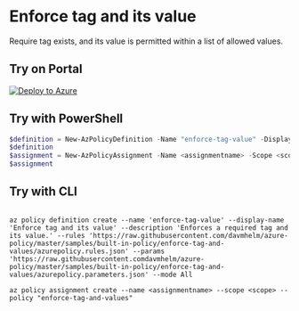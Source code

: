 # Enforce tag and its value

Require tag exists, and its value is permitted within a list of allowed values.

## Try on Portal

[![Deploy to Azure](https://aka.ms/deploytoazurebutton)](https://portal.azure.com/#blade/Microsoft_Azure_Policy/CreatePolicyDefinitionBlade/uri/https%3A%2F%2Fraw.githubusercontent.com%2Fdavmhelm%2Fazure-policy%2Fmaster%2Fsamples%2Fbuilt-in-policy%2Fenforce-tag-and-values%2Fazurepolicy.json)

## Try with PowerShell

````powershell
$definition = New-AzPolicyDefinition -Name "enforce-tag-value" -DisplayName "Enforce tag and its value" -description "Enforces a required tag and its value." -Policy 'https://raw.githubusercontent.com/davmhelm/azure-policy/master/samples/built-in-policy/enforce-tag-and-values/azurepolicy.rules.json' -Parameter 'https://raw.githubusercontent.com/davmhelm/azure-policy/master/samples/built-in-policy/enforce-tag-and-values/azurepolicy.parameters.json' -Mode All
$definition
$assignment = New-AzPolicyAssignment -Name <assignmentname> -Scope <scope>  -tagName <tagName> -tagValue <tagValue> -PolicyDefinition $definition
$assignment 
````

## Try with CLI

````cli

az policy definition create --name 'enforce-tag-value' --display-name 'Enforce tag and its value' --description 'Enforces a required tag and its value.' --rules 'https://raw.githubusercontent.com/davmhelm/azure-policy/master/samples/built-in-policy/enforce-tag-and-values/azurepolicy.rules.json' --params 'https://raw.githubusercontent.comdavmhelm/azure-policy/master/samples/built-in-policy/enforce-tag-and-values/azurepolicy.parameters.json' --mode All

az policy assignment create --name <assignmentname> --scope <scope> --policy "enforce-tag-and-values" 

````
